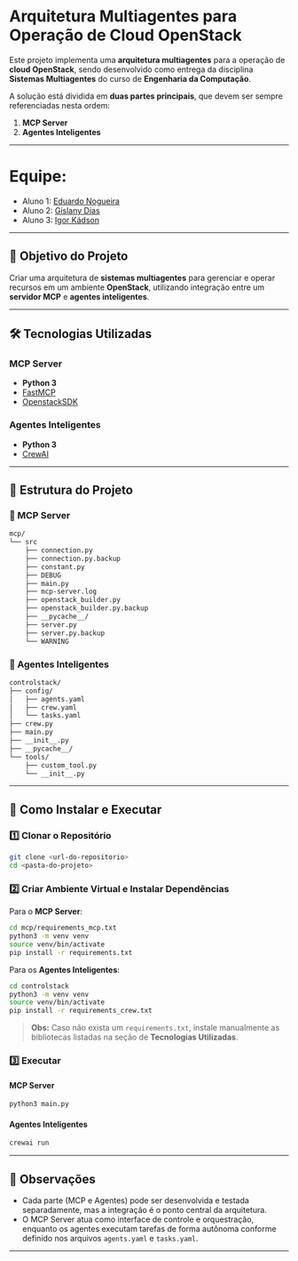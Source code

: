 # Arquitetura Multiagentes para Operação de Cloud OpenStack

Este projeto implementa uma **arquitetura multiagentes** para a operação de **cloud OpenStack**, sendo desenvolvido como entrega da disciplina **Sistemas Multiagentes** do curso de **Engenharia da Computação**.

A solução está dividida em **duas partes principais**, que devem ser sempre referenciadas nesta ordem:
1. **MCP Server**
2. **Agentes Inteligentes**

---

# Equipe:

- Aluno 1: [Eduardo Nogueira](https://github.com/eduardongal)
- Aluno 2: [Gislany Dias](https://github.com/gislanydias)
- Aluno 3: [Igor Kádson](https://github.com/igorkso)

---

## 🎯 Objetivo do Projeto
Criar uma arquitetura de **sistemas multiagentes** para gerenciar e operar recursos em um ambiente **OpenStack**, utilizando integração entre um **servidor MCP** e **agentes inteligentes**.

---

## 🛠️ Tecnologias Utilizadas

### MCP Server
- **Python 3**
- [FastMCP](https://pypi.org/project/fastmcp/)
- [OpenstackSDK](https://docs.openstack.org/openstacksdk/latest/)

### Agentes Inteligentes
- **Python 3**
- [CrewAI](https://docs.crewai.com/)

---

## 📂 Estrutura do Projeto

### 📁 MCP Server
```bash
mcp/
└── src
    ├── connection.py
    ├── connection.py.backup
    ├── constant.py
    ├── DEBUG
    ├── main.py
    ├── mcp-server.log
    ├── openstack_builder.py
    ├── openstack_builder.py.backup
    ├── __pycache__/
    ├── server.py
    ├── server.py.backup
    └── WARNING
```

### 📁 Agentes Inteligentes
```bash
controlstack/
├── config/
│   ├── agents.yaml
│   ├── crew.yaml
│   └── tasks.yaml
├── crew.py
├── main.py
├── __init__.py
├── __pycache__/
└── tools/
    ├── custom_tool.py
    └── __init__.py
```

---

## 🚀 Como Instalar e Executar

### 1️⃣ Clonar o Repositório
```bash
git clone <url-do-repositorio>
cd <pasta-do-projeto>
```

### 2️⃣ Criar Ambiente Virtual e Instalar Dependências
Para o **MCP Server**:
```bash
cd mcp/requirements_mcp.txt
python3 -m venv venv
source venv/bin/activate
pip install -r requirements.txt
```

Para os **Agentes Inteligentes**:
```bash
cd controlstack
python3 -m venv venv
source venv/bin/activate
pip install -r requirements_crew.txt
```

> **Obs:** Caso não exista um `requirements.txt`, instale manualmente as bibliotecas listadas na seção de **Tecnologias Utilizadas**.

### 3️⃣ Executar

#### MCP Server
```bash
python3 main.py
```

#### Agentes Inteligentes
```bash
crewai run
```

---

## 📌 Observações
- Cada parte (MCP e Agentes) pode ser desenvolvida e testada separadamente, mas a integração é o ponto central da arquitetura.
- O MCP Server atua como interface de controle e orquestração, enquanto os agentes executam tarefas de forma autônoma conforme definido nos arquivos `agents.yaml` e `tasks.yaml`.

---

